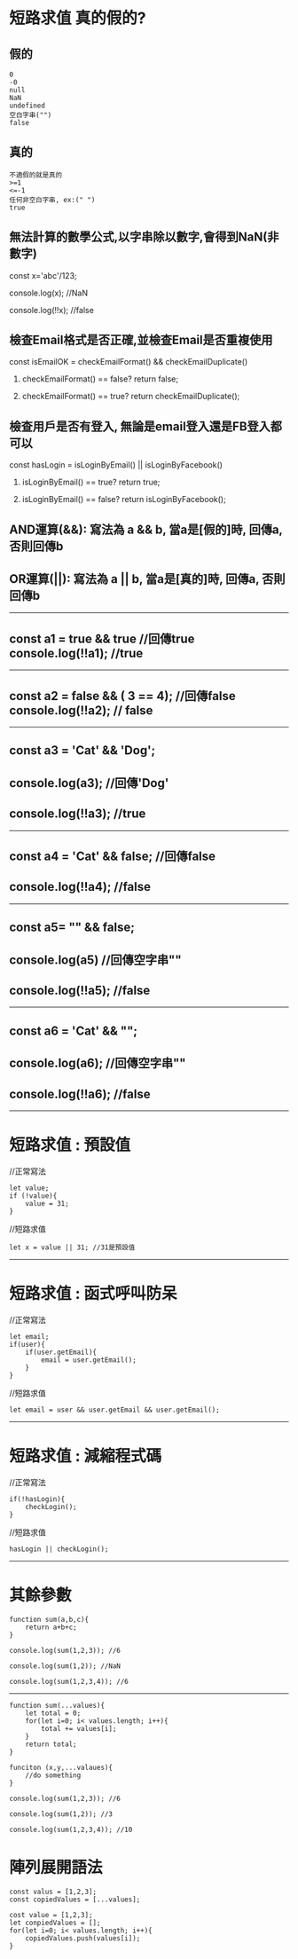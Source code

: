# 短路求值 真的假的?

## 假的
    0
    -0
    null
    NaN
    undefined
    空白字串("")
    false

## 真的

    不適假的就是真的
    >=1
    <=-1
    任何非空白字串, ex:(" ")
    true

## 無法計算的數學公式,以字串除以數字,會得到NaN(非數字)

const x='abc'/123;

console.log(x); //NaN

console.log(!!x); //false

## 檢查Email格式是否正確,並檢查Email是否重複使用

const isEmailOK = checkEmailFormat() && checkEmailDuplicate()

1. checkEmailFormat() == false? return false;

2. checkEmailFormat() == true? return checkEmailDuplicate();

## 檢查用戶是否有登入, 無論是email登入還是FB登入都可以
const hasLogin = isLoginByEmail() || isLoginByFacebook()

1. isLoginByEmail() == true? return true;

2. isLoginByEmail() == false? return isLoginByFacebook();

## AND運算(&&): 寫法為 a && b, 當a是[假的]時, 回傳a, 否則回傳b

## OR運算(||): 寫法為 a || b, 當a是[真的]時, 回傳a, 否則回傳b

---

## const a1 = true && true //回傳true console.log(!!a1); //true

---

## const a2 = false && ( 3 == 4); //回傳false console.log(!!a2); // false

---

## const a3 = 'Cat' && 'Dog'; 

## console.log(a3); //回傳'Dog'

## console.log(!!a3); //true

---

## const a4 = 'Cat' && false; //回傳false

## console.log(!!a4); //false

---

## const a5= "" && false; 

## console.log(a5) //回傳空字串""

## console.log(!!a5); //false

---

## const a6 = 'Cat' && ""; 

## console.log(a6); //回傳空字串""

## console.log(!!a6); //false

---

# 短路求值 : 預設值
//正常寫法

    let value;
    if (!value){
        value = 31;
    }

//短路求值

    let x = value || 31; //31是預設值

---
# 短路求值 : 函式呼叫防呆

//正常寫法

    let email;
    if(user){
        if(user.getEmail){
            email = user.getEmail();
        }
    }

//短路求值

    let email = user && user.getEmail && user.getEmail();

---
# 短路求值 : 減縮程式碼

//正常寫法

    if(!hasLogin){
        checkLogin();
    }

//短路求值

    hasLogin || checkLogin();

---

# 其餘參數

    function sum(a,b,c){
        return a+b+c;
    }

    console.log(sum(1,2,3)); //6

    console.log(sum(1,2)); //NaN

    console.log(sum(1,2,3,4)); //6

---

    function sum(...values){
        let total = 0;
        for(let i=0; i< values.length; i++){
            total += values[i];
        }
        return total;
    }

    funciton (x,y,...valaues){
        //do something
    }

    console.log(sum(1,2,3)); //6

    console.log(sum(1,2)); //3

    console.log(sum(1,2,3,4)); //10

# 陣列展開語法

    const valus = [1,2,3];
    const copiedValues = [...values];

    cost value = [1,2,3];
    let conpiedValues = [];
    for(let i=0; i< values.length; i++){
        copiedValues.push(values[i]);
    }
